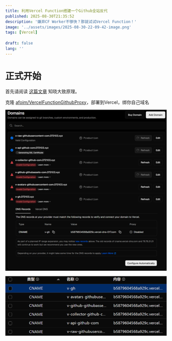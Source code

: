 ```yaml
---
title: 利用Vercel Function搭建一个Github全站反代
published: 2025-08-30T21:35:52
description: '嫌弃CF Worker不够快？那就试试Vercel Function！'
image: '../assets/images/2025-08-30-22-09-42-image.png'
tags: [Vercel]

draft: false 
lang: ''
---
```


# 正式开始

首先请阅读 [这篇文章](/posts/gh-proxy/) 知晓大致原理。

克隆 [afoim/VercelFunctionGithubProxy](https://github.com/afoim/VercelFunctionGithubProxy)，部署到Vercel，绑你自己域名

![](../assets/images/2025-08-30-22-14-07-aa3b925d5e2e522cc0a0abccd87b5887.png)

![](../assets/images/2025-08-30-22-14-10-b79c2d588117ab15fc4a08efe359db4f.png)
